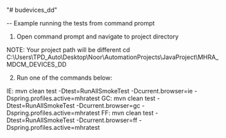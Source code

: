 "# budevices_dd"

-- Example running the tests from command prompt

1. Open command prompt and navigate to project directory

NOTE: Your project path will be different
cd C:\Users\TPD_Auto\Desktop\Noor\AutomationProjects\JavaProject\MHRA_MDCM_DEVICES_DD

2. Run one of the commands below:

IE:
mvn clean test -Dtest=RunAllSmokeTest -Dcurrent.browser=ie -Dspring.profiles.active=mhratest
GC:
mvn clean test -Dtest=RunAllSmokeTest -Dcurrent.browser=gc -Dspring.profiles.active=mhratest
FF:
mvn clean test -Dtest=RunAllSmokeTest -Dcurrent.browser=ff -Dspring.profiles.active=mhratest

